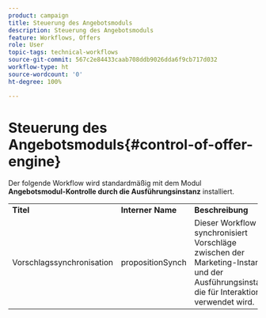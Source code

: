 ```yaml
---
product: campaign
title: Steuerung des Angebotsmoduls
description: Steuerung des Angebotsmoduls
feature: Workflows, Offers
role: User
topic-tags: technical-workflows
source-git-commit: 567c2e84433caab708ddb9026dda6f9cb717d032
workflow-type: ht
source-wordcount: '0'
ht-degree: 100%

---
```



# Steuerung des Angebotsmoduls{#control-of-offer-engine}



Der folgende Workflow wird standardmäßig mit dem Modul **Angebotsmodul-Kontrolle durch die Ausführungsinstanz** installiert.

<table> 
 <tbody> 
  <tr> 
   <td> <strong>Titel</strong><br /> </td> 
   <td> <strong>Interner Name</strong><br /> </td> 
   <td> <strong>Beschreibung</strong><br /> </td> 
  </tr> 
  <tr> 
   <td> <span class="uicontrol">Vorschlagssynchronisation</span> <br /> </td> 
   <td> <span class="uicontrol">propositionSynch</span> <br /> </td> 
   <td> Dieser Workflow synchronisiert Vorschläge zwischen der Marketing-Instanz und der Ausführungsinstanz, die für Interaktionen verwendet wird.<br /> </td> 
  </tr> 
 </tbody> 
</table>


